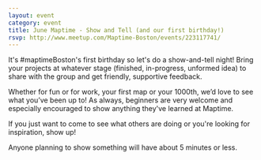 ```yaml
---
layout: event
category: event
title: June Maptime - Show and Tell (and our first birthday!)
rsvp: http://www.meetup.com/Maptime-Boston/events/223117741/
---
```


It's #maptimeBoston's first birthday so let's do a show-and-tell night! Bring your projects at whatever stage (finished, in-progress, unformed idea) to share with the group and get friendly, supportive feedback.

Whether for fun or for work, your first map or your 1000th, we’d love to see what you’ve been up to! As always, beginners are very welcome and especially encouraged to show anything they've learned at Maptime.

If you just want to come to see what others are doing or you're looking for inspiration, show up!

Anyone planning to show something will have about 5 minutes or less.